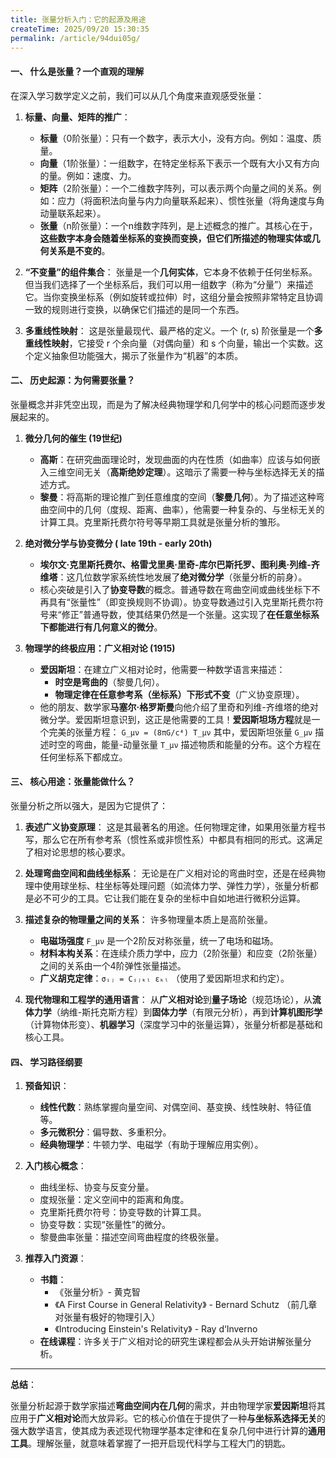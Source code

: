 ```yaml
---
title: 张量分析入门：它的起源及用途
createTime: 2025/09/20 15:30:35
permalink: /article/94dui05g/
---
```


#### **一、 什么是张量？一个直观的理解**

在深入学习数学定义之前，我们可以从几个角度来直观感受张量：

1.  **标量、向量、矩阵的推广**：
    *   **标量**（0阶张量）：只有一个数字，表示大小，没有方向。例如：温度、质量。
    *   **向量**（1阶张量）：一组数字，在特定坐标系下表示一个既有大小又有方向的量。例如：速度、力。
    *   **矩阵**（2阶张量）：一个二维数字阵列，可以表示两个向量之间的关系。例如：应力（将面积法向量与内力向量联系起来）、惯性张量（将角速度与角动量联系起来）。
    *   **张量**（n阶张量）：一个n维数字阵列，是上述概念的推广。其核心在于，**这些数字本身会随着坐标系的变换而变换，但它们所描述的物理实体或几何关系是不变的**。

2.  **“不变量”的组件集合**：
    张量是一个**几何实体**，它本身不依赖于任何坐标系。但当我们选择了一个坐标系后，我们可以用一组数字（称为“分量”）来描述它。当你变换坐标系（例如旋转或拉伸）时，这组分量会按照非常特定且协调一致的规则进行变换，以确保它们描述的是同一个东西。

3.  **多重线性映射**：
    这是张量最现代、最严格的定义。一个 (r, s) 阶张量是一个**多重线性映射**，它接受 r 个余向量（对偶向量）和 s 个向量，输出一个实数。这个定义抽象但功能强大，揭示了张量作为“机器”的本质。

#### **二、 历史起源：为何需要张量？**

张量概念并非凭空出现，而是为了解决经典物理学和几何学中的核心问题而逐步发展起来的。

1.  **微分几何的催生 (19世纪)**
    *   **高斯**：在研究曲面理论时，发现曲面的内在性质（如曲率）应该与如何嵌入三维空间无关（**高斯绝妙定理**）。这暗示了需要一种与坐标选择无关的描述方式。
    *   **黎曼**：将高斯的理论推广到任意维度的空间（**黎曼几何**）。为了描述这种弯曲空间中的几何（度规、距离、曲率），他需要一种复杂的、与坐标无关的计算工具。克里斯托费尔符号等早期工具就是张量分析的雏形。

2.  **绝对微分学与协变微分 ( late 19th - early 20th)**
    *   **埃尔文·克里斯托费尔、格雷戈里奥·里奇-库尔巴斯托罗、图利奥·列维-齐维塔**：这几位数学家系统性地发展了**绝对微分学**（张量分析的前身）。
    *   核心突破是引入了**协变导数**的概念。普通导数在弯曲空间或曲线坐标下不再具有“张量性”（即变换规则不协调）。协变导数通过引入克里斯托费尔符号来“修正”普通导数，使其结果仍然是一个张量。这实现了**在任意坐标系下都能进行有几何意义的微分**。

3.  **物理学的终极应用：广义相对论 (1915)**
    *   **爱因斯坦**：在建立广义相对论时，他需要一种数学语言来描述：
        *   **时空是弯曲的**（黎曼几何）。
        *   **物理定律在任意参考系（坐标系）下形式不变**（广义协变原理）。
    *   他的朋友、数学家**马塞尔·格罗斯曼**向他介绍了里奇和列维-齐维塔的绝对微分学。爱因斯坦意识到，这正是他需要的工具！**爱因斯坦场方程**就是一个完美的张量方程：
        `G_μν = (8πG/c⁴) T_μν`
        其中，爱因斯坦张量 `G_μν` 描述时空的弯曲，能量-动量张量 `T_μν` 描述物质和能量的分布。这个方程在任何坐标系下都成立。

#### **三、 核心用途：张量能做什么？**

张量分析之所以强大，是因为它提供了：

1.  **表述广义协变原理**：
    这是其最著名的用途。任何物理定律，如果用张量方程书写，那么它在所有参考系（惯性系或非惯性系）中都具有相同的形式。这满足了相对论思想的核心要求。

2.  **处理弯曲空间和曲线坐标系**：
    无论是在广义相对论的弯曲时空，还是在经典物理中使用球坐标、柱坐标等处理问题（如流体力学、弹性力学），张量分析都是必不可少的工具。它让我们能在复杂的坐标中自如地进行微积分运算。

3.  **描述复杂的物理量之间的关系**：
    许多物理量本质上是高阶张量。
    *   **电磁场强度** `F_μν` 是一个2阶反对称张量，统一了电场和磁场。
    *   **材料本构关系**：在连续介质力学中，应力（2阶张量）和应变（2阶张量）之间的关系由一个4阶弹性张量描述。
    *   **广义胡克定律**：`σᵢⱼ = Cᵢⱼₖₗ εₖₗ` （使用了爱因斯坦求和约定）。

4.  **现代物理和工程学的通用语言**：
    从**广义相对论**到**量子场论**（规范场论），从**流体力学**（纳维-斯托克斯方程）到**固体力学**（有限元分析），再到**计算机图形学**（计算物体形变）、**机器学习**（深度学习中的张量运算），张量分析都是基础和核心工具。

#### **四、 学习路径纲要**

1.  **预备知识**：
    *   **线性代数**：熟练掌握向量空间、对偶空间、基变换、线性映射、特征值等。
    *   **多元微积分**：偏导数、多重积分。
    *   **经典物理学**：牛顿力学、电磁学（有助于理解应用实例）。

2.  **入门核心概念**：
    *   曲线坐标、协变与反变分量。
    *   度规张量：定义空间中的距离和角度。
    *   克里斯托费尔符号：协变导数的计算工具。
    *   协变导数：实现“张量性”的微分。
    *   黎曼曲率张量：描述空间弯曲程度的终极张量。

3.  **推荐入门资源**：
    *   **书籍**：
        *   《张量分析》- 黄克智
        *   《A First Course in General Relativity》 - Bernard Schutz （前几章对张量有极好的物理引入）
        *   《Introducing Einstein's Relativity》 - Ray d‘Inverno
    *   **在线课程**：许多关于广义相对论的研究生课程都会从头开始讲解张量分析。

---

**总结**：

张量分析起源于数学家描述**弯曲空间内在几何**的需求，并由物理学家**爱因斯坦**将其应用于**广义相对论**而大放异彩。它的核心价值在于提供了一种**与坐标系选择无关**的强大数学语言，使其成为表述现代物理学基本定律和在复杂几何中进行计算的**通用工具**。理解张量，就意味着掌握了一把开启现代科学与工程大门的钥匙。